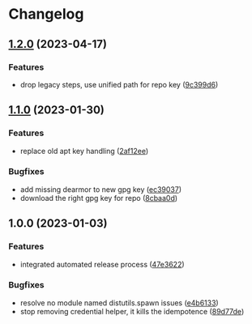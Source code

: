 # Changelog

## [1.2.0](https://github.com/rolehippie/docker/compare/v1.1.0...v1.2.0) (2023-04-17)


### Features

* drop legacy steps, use unified path for repo key ([9c399d6](https://github.com/rolehippie/docker/commit/9c399d6bbb3055f9f25692110865dc23f3a4c824))

## [1.1.0](https://github.com/rolehippie/docker/compare/v1.0.0...v1.1.0) (2023-01-30)


### Features

* replace old apt key handling ([2af12ee](https://github.com/rolehippie/docker/commit/2af12ee33c3a8d12521c5c779b6a1c6e87265018))


### Bugfixes

* add missing dearmor to new gpg key ([ec39037](https://github.com/rolehippie/docker/commit/ec390376c2cbdfb33ec2501e6399ef0a80d16f80))
* download the right gpg key for repo ([8cbaa0d](https://github.com/rolehippie/docker/commit/8cbaa0d06f48bd8f2fafea292321d2b6456cd515))

## 1.0.0 (2023-01-03)

### Features

* integrated automated release process ([47e3622](https://github.com/rolehippie/docker/commit/47e3622846756f40ad08431b572f98a361ab1728))


### Bugfixes

* resolve no module named distutils.spawn issues ([e4b6133](https://github.com/rolehippie/docker/commit/e4b613391e9df99c0888d9e205c556189676f8a3))
* stop removing credential helper, it kills the idempotence ([89d77de](https://github.com/rolehippie/docker/commit/89d77de1b8fea017386fc2ed5563c27881e4f181))
